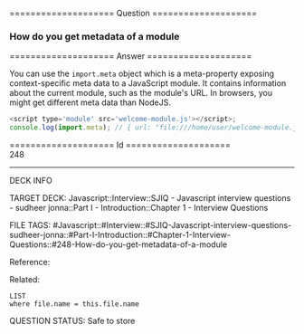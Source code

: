 ==================== Question ====================  

### How do you get metadata of a module  

==================== Answer ====================  

You can use the `import.meta` object which is a meta-property exposing
context-specific meta data to a JavaScript module. It contains information about
the current module, such as the module's URL. In browsers, you might get
different meta data than NodeJS.

```javascript
<script type='module' src='welcome-module.js'></script>;
console.log(import.meta); // { url: "file:///home/user/welcome-module.js" }
```

==================== Id ====================  
248

---

DECK INFO

TARGET DECK: Javascript::Interview::SJIQ - Javascript interview questions - sudheer jonna::Part I - Introduction::Chapter 1 - Interview Questions

FILE TAGS: #Javascript::#Interview::#SJIQ-Javascript-interview-questions-sudheer-jonna::#Part-I-Introduction::#Chapter-1-Interview-Questions::#248-How-do-you-get-metadata-of-a-module

Reference:

Related:

```dataview
LIST
where file.name = this.file.name
```

QUESTION STATUS: Safe to store
